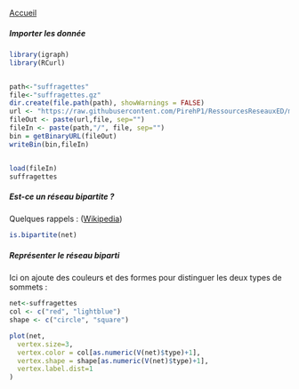 [Accueil](https://github.com/PirehP1/RessourcesReseauxED/blob/master/README.md)

##### Importer les donnée 
```R
library(igraph)
library(RCurl)


path<-"suffragettes"
file<-"suffragettes.gz"
dir.create(file.path(path), showWarnings = FALSE)
url <- "https://raw.githubusercontent.com/PirehP1/RessourcesReseauxED/master/data/"
fileOut <- paste(url,file, sep="")
fileIn <- paste(path,"/", file, sep="")
bin = getBinaryURL(fileOut) 
writeBin(bin,fileIn)  


load(fileIn)
suffragettes
```
##### Est-ce un réseau bipartite ? 
Quelques rappels :  ([Wikipedia](https://fr.wikipedia.org/wiki/Graphe_biparti))
```R
is.bipartite(net)
```

##### Représenter  le réseau biparti 

Ici on ajoute des couleurs et des formes pour distinguer les deux types de sommets : 
```R
net<-suffragettes
col <- c("red", "lightblue")
shape <- c("circle", "square")

plot(net,
  vertex.size=3, 
  vertex.color = col[as.numeric(V(net)$type)+1],
  vertex.shape = shape[as.numeric(V(net)$type)+1],
  vertex.label.dist=1
)
```
